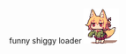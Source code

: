 funny shiggy loader
![image](https://github.com/Blisterexe/shiggy-loader/blob/main/shiggy.gif?raw=true)
